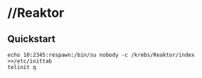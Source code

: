 # //Reaktor

## Quickstart

    echo 10:2345:respawn:/bin/su nobody -c /krebs/Reaktor/index >>/etc/inittab
    telinit q
